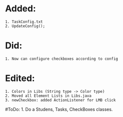 # Added: 
	1. TaskConfig.txt
	2. UpdateConfig();
# Did: 
	1. Now can configure checkboxes according to config
# Edited: 
	1. Colors in Libs (String type -> Color type) 
	2. Moved all Element Lists in Libs.java
	3. newCheckbox: added ActionListener for LMB click
#ToDo: 
	1. Do a Studens, Tasks, CheckBoxes classes. 